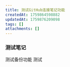 ```yaml
---
title: 测试GitHub连接笔记功能
createdAt: 1759864598882
updatedAt: 1759876209098
tags: []
attachments: []
---
```


### 测试笔记
测试备份功能
测试